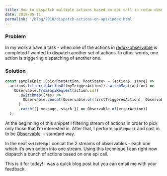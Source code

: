 ```yaml
---
title: How to dispatch multiple actions based on api call in redux-observable
date: 2018-05-11
permalink: '/blog/2018/dispatch-actions-on-api/index.html'
---
```


### Problem

In my work a have a task - when one of the actions in [redux-observable](https://redux-observable.js.org/) is completed I wanted to dispatch another set of actions. In other words, one action is triggering dispatching of another one.

### Solution

```jsx
const sampleEpic: Epic<RootAction, RootState> = (action$, store) =>
  action$.filter(isActionOf(myTriggerAction)).switchMap((action) =>
    Observable.from(apiRequest(action.id))
      .switchMap((res) =>
        Observable.concat(Observable.of(firstTriggeredAction), Observable.of(secondTriggeredAction))
      )
      .catch(({ message, stack }) => Observable.of(errorAction))
  );
```

At the beginning of this snippet I filtering stream of actions in order to pick only those that I’m interested in. After that, I perform `apiRequest` and cast in to be [Observable](http://reactivex.io/documentation/observable.html). - standard way.

In the next `switchMap` I concat the 2 streams of observables - each one which it’s own action into one stream. Using this technique I can right now dispatch a bunch of actions based on one api call.

This is it for today! I was a quick blog post but you can email me with your feedback.
